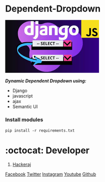 # Dependent-Dropdown

![banner](static/banner.jpg)

***Dynamic Dependent Dropdown using:***
- Django
- javascript
- ajax
- Semantic UI

### Install modules

	pip install -r requirements.txt
	
###

# :octocat: Developer
1. [Hackeraj](https://www.facebook.com/raazkapoorkushwaha/)


[Facebook](https://www.facebook.com/Hackeraj/)
[Twitter](https://twitter.com/Hackeraj_np/)
[Instagram](https://www.instagram.com/hackeraj/)
[Youtube](https://www.youtube.com/Hackeraj/)
[Github](https://www.github.com/HackerajOfficial/)
